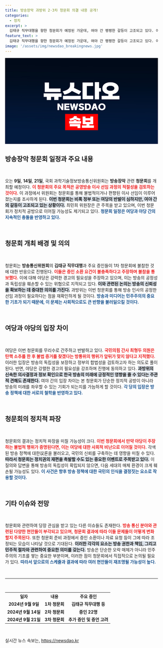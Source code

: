 ```yaml
---
title: 방송장악 과방위 2·3차 청문회 의결 내용 공개!
categories:
  - 정치
excerpt: >
  김태규 직무대행을 향한 청문회가 예정된 가운데, 여야 간 팽팽한 갈등이 고조되고 있다. 야당은 불법 증거를 찾기 위해 추가 청문회를 강행하겠다고 주장하는 반면, 여당은 탄핵 소추 후의 무리수라고 반발하고 있다. 과방위의 향후 행보에 귀추가 주목된다!
feature_text: >
  김태규 직무대행을 향한 청문회가 예정된 가운데, 여야 간 팽팽한 갈등이 고조되고 있다. 야당은 불법 증거를 찾기 위해 추가 청문회를 강행하겠다고 주장하는 반면, 여당은 탄핵 소추 후의 무리수라고 반발하고 있다. 과방위의 향후 행보에 귀추가 주목된다!
image: '/assets/img/newsdao_breakingnews.jpg'
---
```


<p><img src="/assets/img/newsdao_breakingnews.jpg" alt="pcversion 속보" /></p>

<h2 data-ke-size="size26">방송장악 청문회 일정과 주요 내용</h2>

<p data-ke-size="size16">&nbsp;</p>  

<p>오는 <strong>9일</strong>, <strong>14일</strong>, <strong>21일</strong>, 국회 과학기술정보방송통신위원회는 <strong>방송장악</strong> 관련 <strong>청문회</strong>를 개최할 예정이다. <b><span style="color: #ee2323;">이 청문회의 주요 목적은 공영방송 이사 선임 과정의 적절성을 검토하는 것이다.</span></b> 이 과정에서 위원회는 청문회를 통해 불법적이거나 편향된 이사 선임이 이루어졌는지를 조사하게 된다. <b><span style="background-color: #21538527;">이번 청문회는 비록 정부 또는 여당의 반발이 심하지만, 여야 간의 갈등이 고조되고 있는 상황이다.</span></b> 최민희 위원장은 큰 주목을 받고 있으며, 이번 청문회가 정치적 공방으로 이어질 가능성도 제기되고 있다. <b><span style="color: #1a5490;">청문회 일정은 여당과 야당 간의 지속적인 충돌을 반영하고 있다.</span></b>  </p>

<p data-ke-size="size16">&nbsp;</p>  

<h2 data-ke-size="size26">청문회 개최 배경 및 의의</h2>

<p data-ke-size="size16">&nbsp;</p>  

<p>청문회는 <strong>방송통신위원회</strong>의 <strong>김태규 직무대행</strong>과 주요 증인들이 1차 청문회에 불참한 것에 대한 반응으로 진행된다. <b><span style="color: #ee2323;">이들은 증인 소환 요건이 불충족하다고 주장하며 불참을 통보했다.</span></b> 이에 대해 야당은 강력한 경고의 필요성을 주장하고 있으며, 이는 방송의 공정성과 독립성을 훼손할 수 있는 위협으로 지적되고 있다. <b><span style="background-color: #21538527;">이와 관련된 논의는 방송의 신뢰성을 확보하는 데 중대한 의의를 가진다.</span></b> 과방위는 이번 청문회를 통해 방송 인사의 공정한 선임 과정이 필요하다는 점을 재확인하게 될 것이다. <b><span style="color: #1a5490;">방송과 미디어는 민주주의의 중요한 기초가 되기 때문에, 이 문제는 사회적으로도 큰 반향을 불러일으킬 것이다.</span></b>  </p>

<p data-ke-size="size16">&nbsp;</p>  

<h2 data-ke-size="size26">여당과 야당의 입장 차이</h2>

<p data-ke-size="size16">&nbsp;</p>  

<p>여당은 이번 청문회를 무리수로 간주하고 반발하고 있다. <b><span style="color: #ee2323;">국민의힘 간사 최형두 의원은 탄핵 소추를 한 후 불법 증거를 찾겠다는 방통위의 행위가 앞뒤가 맞지 않다고 지적했다.</span></b> 이러한 입장은 방송의 독립성을 보장하고 정부의 합법성을 검토하고자 하는 의도로 풀이된다. 반면, 야당은 강렬한 경고의 필요성을 강조하며 진행에 동의하고 있다. <b><span style="background-color: #21538527;">과방위의 신속한 의사결정과 정보 확인으로 한국 방송의 미래에 긍정적인 영향을 줄 수 있다는 주관적 견해도 존재한다.</span></b> 여야 간의 입장 차이는 본 청문회가 단순한 정치적 공방이 아니라 방송의 미래를 좌우할 수 있는 기회가 되는지를 가늠하게 할 것이다. <b><span style="color: #1a5490;">각 당의 입장은 방송 정책에 대한 서로의 철학을 반영하고 있다.</span></b>  </p>

<p data-ke-size="size16">&nbsp;</p>  

<h2 data-ke-size="size26">청문회의 정치적 파장</h2>

<p data-ke-size="size16">&nbsp;</p>  

<p>청문회의 결과는 정치적 파장을 미칠 가능성이 크다. <b><span style="color: #ee2323;">이번 청문회에서 만약 야당이 주장하는 불법적 행위가 증명된다면, 이는 여당에 대한 사회적 비난으로 이어질 것이다.</span></b> 각색된 방송 정책에 대한议론을 불러오고, 국민의 신뢰를 구축하는 데 영향을 미칠 수 있다. <b><span style="background-color: #21538527;">따라서 청문회는 정치권의 재편을 촉발할 수도 있는 중요한 이벤트로 주목받고 있다.</span></b> 이 질의와 답변을 통해 방송의 독립성이 확립되지 않으면, 다음 세대의 매체 환경이 크게 훼손될 가능성도 있다. <b><span style="color: #1a5490;">이 사건은 향후 방송 정책에 대한 국민의 인식을 결정짓는 요소로 작용할 것이다.</span></b>  </p>

<p data-ke-size="size16">&nbsp;</p>  

<h2 data-ke-size="size26">기타 이슈와 전망</h2>

<p data-ke-size="size16">&nbsp;</p>  

<p>청문회와 관련하여 당장 관심을 받고 있는 다른 이슈들도 존재한다. <b><span style="color: #ee2323;">방송 통신 분야와 관련된 다양한 현안들이 부각되고 있으며, 청문회 결과에 따라 이들 문제들이 어떻게 변화할지 주목된다.</span></b> 또한 청문회 준비 과정에서 증인 소환이나 자료 요청 등이 그에 따라 조정되는 모습이 나타날 것으로 기대된다. <b><span style="background-color: #21538527;">이러한 각각의 요소는 방송 권한과 책임, 그리고 민주적 절차와 관련하여 중요한 의미를 갖는다.</span></b> 방송은 단순한 오락 매체가 아니라 민주주의의 기초를 쌓는 중요한 부분이며, 이러한 점이 청문회에서 직접적으로 논의될 필요가 있다. <b><span style="color: #1a5490;">따라서 앞으로의 스케줄과 결과에 따라 여러 현안들이 재조명될 가능성이 높다.</span></b>  </p>

<p data-ke-size="size16">&nbsp;</p>  

<hr>  

<p data-ke-size="size16">&nbsp;</p>  

<table style="width: 100%; border-collapse: collapse;">  
<tbody>  
<tr><td style="text-align: center; height: 17px;"><b>일자</b></td><td style="text-align: center; height: 17px;"><b>내용</b></td><td style="text-align: center; height: 17px;"><b>주요 증인</b></td></tr>  
<tr><td style="text-align: center; height: 17px;"><b>2024년 9월 9일</b></td><td style="text-align: center; height: 17px;"><b>1차 청문회</b></td><td style="text-align: center; height: 17px;"><b>김태규 직무대행 등</b></td></tr>  
<tr><td style="text-align: center; height: 17px;"><b>2024년 9월 14일</b></td><td style="text-align: center; height: 17px;"><b>2차 청문회</b></td><td style="text-align: center; height: 17px;"><b>증인 22명</b></td></tr>  
<tr><td style="text-align: center; height: 17px;"><b>2024년 9월 21일</b></td><td style="text-align: center; height: 17px;"><b>3차 청문회</b></td><td style="text-align: center; height: 17px;"><b>추가 증인 및 증언 고려</b></td></tr>  
</tbody>  
</table>  

<p data-ke-size="size16">&nbsp;</p>
실시간 뉴스 속보는, <a href="https://newsdao.kr" rel="dofollow">https://newsdao.kr</a>



